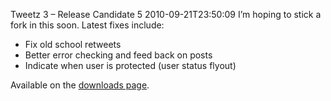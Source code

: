 Tweetz 3 – Release Candidate 5
2010-09-21T23:50:09
I’m hoping to stick a fork in this soon. Latest fixes include:

  * Fix old school retweets
  * Better error checking and feed back on posts
  * Indicate when user is protected (user status flyout)

Available on the [downloads page](http://mike-ward.net/downloads).
